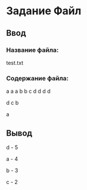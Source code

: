 # Задание Файл
## Ввод
### Название файла:
test.txt
### Содержание файла:
a a a b b c d d d d

d c b

a

## Вывод
d - 5

a - 4

b - 3

c - 2
